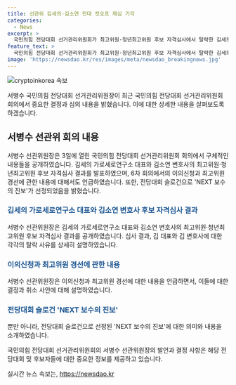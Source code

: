```yaml
---
title: 선관위 김세의·김소연 전대 컷오프 재심 기각
categories:
  - News
excerpt: >
  국민의힘 전당대회 선거관리위원회가 최고위원·청년최고위원 후보 자격심사에서 탈락한 김세의와 김소연의 재심 신청을 기각했다. 서병수 선관위원장은 심사결과를 밝혔으며, 후보 간 네거티브 선거 우려에 대해 주의를 당부했다. 선관위는 NEXT 보수의 진보를 슬로건으로 선정했는데, 이는 미래 정당으로의 개혁과 AI를 활용한 혁신을 의미한다고 밝혔다.
feature_text: >
  국민의힘 전당대회 선거관리위원회가 최고위원·청년최고위원 후보 자격심사에서 탈락한 김세의와 김소연의 재심 신청을 기각했다. 서병수 선관위원장은 심사결과를 밝혔으며, 후보 간 네거티브 선거 우려에 대해 주의를 당부했다. 선관위는 NEXT 보수의 진보를 슬로건으로 선정했는데, 이는 미래 정당으로의 개혁과 AI를 활용한 혁신을 의미한다고 밝혔다.
image: 'https://newsdao.kr/res/images/meta/newsdao_breakingnews.jpg'
---
```


<p><img src="https://newsdao.kr/res/images/meta/newsdao_breakingnews.jpg" alt="cryptoinkorea 속보" /></p>

<p>서병수 국민의힘 전당대회 선거관리위원장이 최근 국민의힘 전당대회 선거관리위원회 회의에서 중요한 결정과 심의 내용을 밝혔습니다. 이에 대한 상세한 내용을 살펴보도록 하겠습니다.</p>

<h2 data-ke-size="size26">서병수 선관위 회의 내용</h2>

<p data-ke-size="size16">서병수 선관위원장은 3일에 열린 국민의힘 전당대회 선거관리위원회 회의에서 구체적인 내용들을 공개하였습니다. 김세의 가로세로연구소 대표와 김소연 변호사의 최고위원·청년최고위원 후보 자격심사 결과를 발표하였으며, 6차 회의에서의 이의신청과 최고위원 경선에 관한 내용에 대해서도 언급하였습니다. 또한, 전당대회 슬로건으로 'NEXT 보수의 진보'가 선정되었음을 밝혔습니다.</p>

<h3><b><span style="color: #1a5490;">김세의 가로세로연구소 대표와 김소연 변호사 후보 자격심사 결과</span></b></h3>

<p data-ke-size="size16">서병수 선관위원장은 김세의 가로세로연구소 대표와 김소연 변호사의 최고위원·청년최고위원 후보 자격심사 결과를 공개하였습니다. 심사 결과, 김 대표와 김 변호사에 대한 각각의 탈락 사유를 상세히 설명하였습니다.</p>

<h3><b><span style="color: #1a5490;">이의신청과 최고위원 경선에 관한 내용</span></b></h3>

<p data-ke-size="size16">서병수 선관위원장은 이의신청과 최고위원 경선에 대한 내용을 언급하면서, 이들에 대한 결정과 취소 사안에 대해 설명하였습니다.</p>

<h3><b><span style="color: #1a5490;">전당대회 슬로건 'NEXT 보수의 진보'</span></b></h3>

<p data-ke-size="size16">뿐만 아니라, 전당대회 슬로건으로 선정된 'NEXT 보수의 진보'에 대한 의미와 내용을 소개하였습니다.</p>

<p>국민의힘 전당대회 선거관리위원회의 서병수 선관위원장의 발언과 결정 사항은 해당 전당대회 및 후보자들에 대한 중요한 정보를 제공하고 있습니다.</p>
실시간 뉴스 속보는, <a href="https://newsdao.kr" rel="dofollow">https://newsdao.kr</a>


